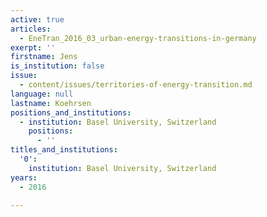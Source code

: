 ```yaml
---
active: true
articles:
  - EneTran_2016_03_urban-energy-transitions-in-germany
exerpt: ''
firstname: Jens
is_institution: false
issue:
  - content/issues/territories-of-energy-transition.md
language: null
lastname: Koehrsen
positions_and_institutions:
  - institution: Basel University, Switzerland
    positions:
      - ''
titles_and_institutions:
  '0':
    institution: Basel University, Switzerland
years:
  - 2016

---
```

